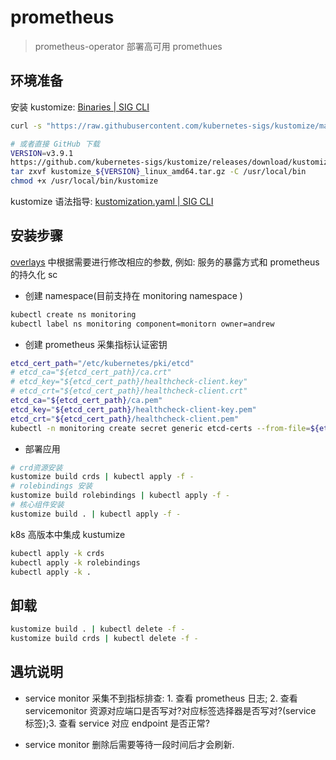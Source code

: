 # prometheus

> prometheus-operator 部署高可用 promethues

## 环境准备

安装 kustomize: [Binaries | SIG CLI](https://kubectl.docs.kubernetes.io/installation/kustomize/binaries/)

```bash
curl -s "https://raw.githubusercontent.com/kubernetes-sigs/kustomize/master/hack/install_kustomize.sh"  | bash

# 或者直接 GitHub 下载
VERSION=v3.9.1
https://github.com/kubernetes-sigs/kustomize/releases/download/kustomize%2F${VERSION}/kustomize_${VERSION}_linux_amd64.tar.gz
tar zxvf kustomize_${VERSION}_linux_amd64.tar.gz -C /usr/local/bin
chmod +x /usr/local/bin/kustomize
```

kustomize 语法指导: [kustomization.yaml | SIG CLI](https://kubectl.docs.kubernetes.io/zh/api-reference/kustomization/)

## 安装步骤

[overlays](overlays) 中根据需要进行修改相应的参数, 例如: 服务的暴露方式和 prometheus 的持久化 sc

- 创建 namespace(目前支持在 monitoring namespace )

```bash
kubectl create ns monitoring
kubectl label ns monitoring component=monitorn owner=andrew
```

- 创建 prometheus 采集指标认证密钥

```bash
etcd_cert_path="/etc/kubernetes/pki/etcd"
# etcd_ca="${etcd_cert_path}/ca.crt"
# etcd_key="${etcd_cert_path}/healthcheck-client.key"
# etcd_crt="${etcd_cert_path}/healthcheck-client.crt"
etcd_ca="${etcd_cert_path}/ca.pem"
etcd_key="${etcd_cert_path}/healthcheck-client-key.pem"
etcd_crt="${etcd_cert_path}/healthcheck-client.pem"
kubectl -n monitoring create secret generic etcd-certs --from-file=${etcd_crt} --from-file=${etcd_key} --from-file=${etcd_ca}
```

- 部署应用

```bash
# crd资源安装
kustomize build crds | kubectl apply -f -
# rolebindings 安装
kustomize build rolebindings | kubectl apply -f -
# 核心组件安装
kustomize build . | kubectl apply -f -
```

k8s 高版本中集成 kustumize

```bash
kubectl apply -k crds
kubectl apply -k rolebindings
kubectl apply -k .
```

## 卸载

```bash
kustomize build . | kubectl delete -f -
kustomize build crds | kubectl delete -f -
```

## 遇坑说明

- service monitor 采集不到指标排查: 1. 查看 prometheus 日志; 2. 查看 servicemonitor 资源对应端口是否写对?对应标签选择器是否写对?(service 标签);3. 查看 service 对应 endpoint 是否正常?

- service monitor 删除后需要等待一段时间后才会刷新.
